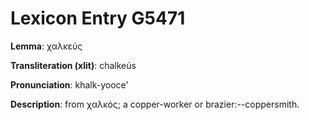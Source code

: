# Lexicon Entry G5471

**Lemma**: χαλκεύς

**Transliteration (xlit)**: chalkeús

**Pronunciation**: khalk-yooce'

**Description**:
from χαλκός; a copper-worker or brazier:--coppersmith.
